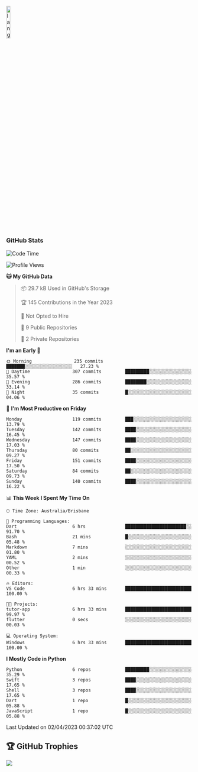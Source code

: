 <p align="left"><img width=15%" src="https://github.com/alansmathew/alansmathew/raw/master/lang.gif" alt="lang image here" /></p>

# <h3 align="left">GitHub Stats</h3>

<!--START_SECTION:waka-->
![Code Time](http://img.shields.io/badge/Code%20Time-191%20hrs%2025%20mins-blue)

![Profile Views](http://img.shields.io/badge/Profile%20Views-3-blue)

**🐱 My GitHub Data** 

> 📦 29.7 kB Used in GitHub's Storage 
 > 
> 🏆 145 Contributions in the Year 2023
 > 
> 🚫 Not Opted to Hire
 > 
> 📜 9 Public Repositories 
 > 
> 🔑 2 Private Repositories 
 > 
**I'm an Early 🐤** 

```text
🌞 Morning                235 commits         ███████░░░░░░░░░░░░░░░░░░   27.23 % 
🌆 Daytime                307 commits         █████████░░░░░░░░░░░░░░░░   35.57 % 
🌃 Evening                286 commits         ████████░░░░░░░░░░░░░░░░░   33.14 % 
🌙 Night                  35 commits          █░░░░░░░░░░░░░░░░░░░░░░░░   04.06 % 
```
📅 **I'm Most Productive on Friday** 

```text
Monday                   119 commits         ███░░░░░░░░░░░░░░░░░░░░░░   13.79 % 
Tuesday                  142 commits         ████░░░░░░░░░░░░░░░░░░░░░   16.45 % 
Wednesday                147 commits         ████░░░░░░░░░░░░░░░░░░░░░   17.03 % 
Thursday                 80 commits          ██░░░░░░░░░░░░░░░░░░░░░░░   09.27 % 
Friday                   151 commits         ████░░░░░░░░░░░░░░░░░░░░░   17.50 % 
Saturday                 84 commits          ██░░░░░░░░░░░░░░░░░░░░░░░   09.73 % 
Sunday                   140 commits         ████░░░░░░░░░░░░░░░░░░░░░   16.22 % 
```


📊 **This Week I Spent My Time On** 

```text
🕑︎ Time Zone: Australia/Brisbane

💬 Programming Languages: 
Dart                     6 hrs               ███████████████████████░░   91.70 % 
Bash                     21 mins             █░░░░░░░░░░░░░░░░░░░░░░░░   05.48 % 
Markdown                 7 mins              ░░░░░░░░░░░░░░░░░░░░░░░░░   01.80 % 
YAML                     2 mins              ░░░░░░░░░░░░░░░░░░░░░░░░░   00.52 % 
Other                    1 min               ░░░░░░░░░░░░░░░░░░░░░░░░░   00.33 % 

🔥 Editors: 
VS Code                  6 hrs 33 mins       █████████████████████████   100.00 % 

🐱‍💻 Projects: 
tutor-app                6 hrs 33 mins       █████████████████████████   99.97 % 
flutter                  0 secs              ░░░░░░░░░░░░░░░░░░░░░░░░░   00.03 % 

💻 Operating System: 
Windows                  6 hrs 33 mins       █████████████████████████   100.00 % 
```

**I Mostly Code in Python** 

```text
Python                   6 repos             █████████░░░░░░░░░░░░░░░░   35.29 % 
Swift                    3 repos             ████░░░░░░░░░░░░░░░░░░░░░   17.65 % 
Shell                    3 repos             ████░░░░░░░░░░░░░░░░░░░░░   17.65 % 
Dart                     1 repo              █░░░░░░░░░░░░░░░░░░░░░░░░   05.88 % 
JavaScript               1 repo              █░░░░░░░░░░░░░░░░░░░░░░░░   05.88 % 
```




 Last Updated on 02/04/2023 00:37:02 UTC
<!--END_SECTION:waka-->

## 🏆 GitHub Trophies

![](https://github-profile-trophy.vercel.app/?username=samh06&theme=discord&no-frame=true&no-bg=false&margin-w=4)
